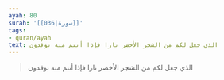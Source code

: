 ```yaml
---
ayah: 80
surah: '[[036|سورة]]'
tags:
- quran/ayah
text: الذي جعل لكم من الشجر الأخضر نارا فإذا أنتم منه توقدون
---
```

> الذي جعل لكم من الشجر الأخضر نارا فإذا أنتم منه توقدون
